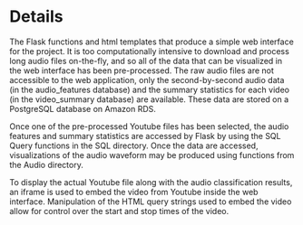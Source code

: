 # Details

The Flask functions and html templates that produce a simple web interface for the project. It is too computationally intensive to download and process long audio files on-the-fly, and so all of the data that can be visualized in the web interface has been pre-processed. The raw audio files are not accessible to the web application, only the second-by-second audio data (in the audio_features database) and the summary statistics for each video (in the video_summary database) are available. These data are stored on a PostgreSQL database on Amazon RDS.

Once one of the pre-processed Youtube files has been selected, the audio features and summary statistics are accessed by Flask by using the SQL Query functions in the SQL directory. Once the data are accessed, visualizations of the audio waveform may be produced using functions from the Audio directory.

To display the actual Youtube file along with the audio classification results, an iframe is used to embed the video from Youtube inside the web interface. Manipulation of the HTML query strings used to embed the video allow for control over the start and stop times of the video.